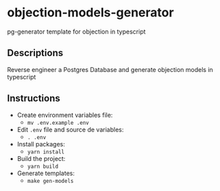 # objection-models-generator
pg-generator template for objection in typescript

## Descriptions

Reverse engineer a Postgres Database and generate objection models in typescript

## Instructions

- Create environment variables file:
  - `mv .env.example .env`
- Edit `.env` file and source de variables:
  - `. .env`
- Install packages:
  - `yarn install`
- Build the project:
  - `yarn build`
- Generate templates:
  - `make gen-models`
